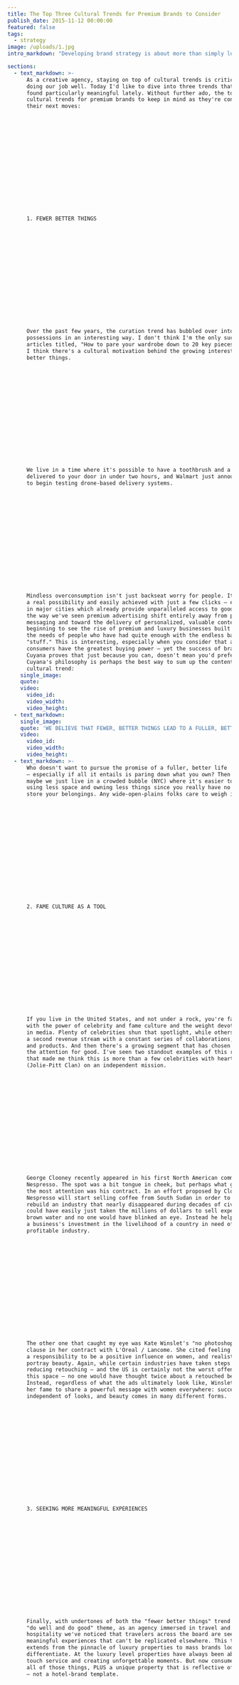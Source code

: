 ```yaml
---
title: The Top Three Cultural Trends for Premium Brands to Consider
publish_date: 2015-11-12 00:00:00
featured: false
tags:
  - strategy
image: /uploads/1.jpg
intro_markdown: "Developing brand strategy is about more than simply looking at consumer spending or predilections — we can paint a much more complete picture of how to solve a brand's challenge if we consider people (or clients, or consumers) as whole human beings with lives that extend far beyond purchase behavior.​"

sections:
  - text_markdown: >-
      As a creative agency, staying on top of cultural trends is critical to
      doing our job well. Today I'd like to dive into three trends that I've
      found particularly meaningful lately. Without further ado, the top three
      cultural trends for premium brands to keep in mind as they're considering
      their next moves:

















      1. FEWER BETTER THINGS

















      Over the past few years, the curation trend has bubbled over into personal
      possessions in an interesting way. I don't think I'm the only sucker for
      articles titled, "How to pare your wardrobe down to 20 key pieces," and
      I think there's a cultural motivation behind the growing interest in fewer,
      better things.

















      We live in a time where it's possible to have a toothbrush and a parka
      delivered to your door in under two hours, and Walmart just announced plans
      to begin testing drone-based delivery systems.

















      Mindless overconsumption isn't just backseat worry for people. It's now
      a real possibility and easily achieved with just a few clicks – especially
      in major cities which already provide unparalleled access to goods. Much in
      the way we've seen premium advertising shift entirely away from push
      messaging and toward the delivery of personalized, valuable content, we are
      beginning to see the rise of premium and luxury businesses built on meeting
      the needs of people who have had quite enough with the endless barrage of
      "stuff." This is interesting, especially when you consider that affluent
      consumers have the greatest buying power — yet the success of brands like
      Cuyana proves that just because you can, doesn't mean you'd prefer to.
      Cuyana's philosophy is perhaps the best way to sum up the content of this
      cultural trend:​
    single_image:
    quote:
    video:
      video_id:
      video_width:
      video_height:
  - text_markdown:
    single_image:
    quote: 'WE BELIEVE THAT FEWER, BETTER THINGS LEAD TO A FULLER, BETTER LIFE. -CUYANA'
    video:
      video_id:
      video_width:
      video_height:
  - text_markdown: >-
      Who doesn't want to pursue the promise of a fuller, better life
      — especially if all it entails is paring down what you own? Then again,
      maybe we just live in a crowded bubble (NYC) where it's easier to idealize
      using less space and owning less things since you really have no space to
      store your belongings. Any wide-open-plains folks care to weigh in?

















      2. FAME CULTURE AS A TOOL

















      If you live in the United States, and not under a rock, you're familiar
      with the power of celebrity and fame culture and the weight devoted to it
      in media. Plenty of celebrities shun that spotlight, while others use it as
      a second revenue stream with a constant series of collaborations, licenses
      and products. And then there's a growing segment that has chosen to harness
      the attention for good. I've seen two standout examples of this recently
      that made me think this is more than a few celebrities with hearts of gold
      (Jolie-Pitt Clan) on an independent mission.

















      George Clooney recently appeared in his first North American commercial for
      Nespresso. The spot was a bit tongue in cheek, but perhaps what garnered
      the most attention was his contract. In an effort proposed by Clooney,
      Nespresso will start selling coffee from South Sudan in order to help
      rebuild an industry that nearly disappeared during decades of civil war. He
      could have easily just taken the millions of dollars to sell expensive
      brown water and no one would have blinked an eye. Instead he helped to spur
      a business's investment in the livelihood of a country in need of
      profitable industry.

















      The other one that caught my eye was Kate Winslet's "no photoshopping"
      clause in her contract with L'Oreal / Lancome. She cited feeling
      a responsibility to be a positive influence on women, and realistically
      portray beauty. Again, while certain industries have taken steps toward
      reducing retouching – and the US is certainly not the worst offender in
      this space – no one would have thought twice about a retouched beauty ad.
      Instead, regardless of what the ads ultimately look like, Winslet is using
      her fame to share a powerful message with women everywhere: success is
      independent of looks, and beauty comes in many different forms.

















      3. SEEKING MORE MEANINGFUL EXPERIENCES

















      Finally, with undertones of both the "fewer better things" trend and the
      "do well and do good" theme, as an agency immersed in travel and
      hospitality we've noticed that travelers across the board are seeking more
      meaningful experiences that can't be replicated elsewhere. This trend
      extends from the pinnacle of luxury properties to mass brands looking to
      differentiate. At the luxury level properties have always been about high
      touch service and creating unforgettable moments. But now consumers want
      all of those things, PLUS a unique property that is reflective of its place
      — not a hotel-brand template.

















      On the mass level, look to Courtyard by Marriott for an awesome example of
      this trend at play in their Viking Ship commercial. "Some people have to
      travel for work, some people get to travel for work," says the voiceover
      while a Viking rower savors a glass of wine. While on a tactical level that
      glass of chardonnay makes the Courtyard difference, the brand really seeks
      to appeal to the traveler who values "the little things" that make an
      experience meaningful and memorable.​
    single_image:
    quote:
    video:
      video_id:
      video_width:
      video_height:
  - text_markdown: |-
      THE TAKEAWAY

      The sum total of these trends points to a growing desire to spend time well, right?​
    single_image:
    quote:
    video:
      video_id:
      video_width:
      video_height:
  - text_markdown:
    single_image:
    quote: 'Time is the one thing you cannot purchase more of, no matter where you fall on the wealth scale.'
    video:
      video_id:
      video_width:
      video_height:
  - text_markdown: >-
      Owning fewer, higher quality possessions, leaving a positive mark on the
      world, and making meaningful memories.

















      Premium brands will do well to contemplate how to infuse their thinking,
      brand and offerings with these trends in order to maintain relevancy.​
    single_image:
    quote:
    video:
      video_id:
      video_width:
      video_height:
contact_tagline: "Let's start a conversation about luxury."
---
```



